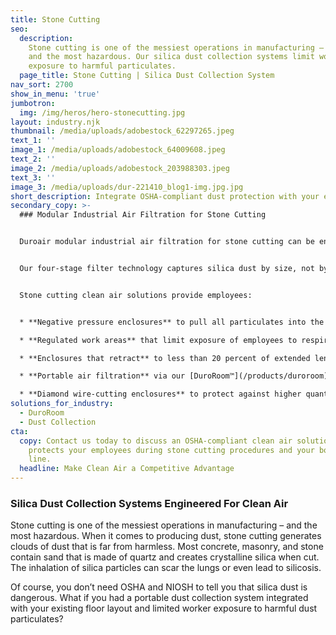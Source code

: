 ```yaml
---
title: Stone Cutting
seo:
  description:
    Stone cutting is one of the messiest operations in manufacturing –
    and the most hazardous. Our silica dust collection systems limit worker
    exposure to harmful particulates.
  page_title: Stone Cutting | Silica Dust Collection System
nav_sort: 2700
show_in_menu: 'true'
jumbotron:
  img: /img/heros/hero-stonecutting.jpg
layout: industry.njk
thumbnail: /media/uploads/adobestock_62297265.jpeg
text_1: ''
image_1: /media/uploads/adobestock_64009608.jpeg
text_2: ''
image_2: /media/uploads/adobestock_203988303.jpeg
text_3: ''
image_3: /media/uploads/dur-221410_blog1-img.jpg.jpg
short_description: Integrate OSHA-compliant dust protection with your existing layout.
secondary_copy: >-
  ### Modular Industrial Air Filtration for Stone Cutting


  Duroair modular industrial air filtration for stone cutting can be engineered with an enclosure that retracts to 20 percent of its length for easy material handling. 


  Our four-stage filter technology captures silica dust by size, not by weight. Each dust collection system captures 100 percent of dust particles to 1 micron and 95 percent of dust particles to 0.4 micron, exceeding OSHA’s 25 μg/m3 requirement. 


  Stone cutting clean air solutions provide employees:


  * **Negative pressure enclosures** to pull all particulates into the filters, enabling employees to safely see the project they are working on and greatly increasing productivity

  * **Regulated work areas** that limit exposure of employees to respirable silica 

  * **Enclosures that retract** to less than 20 percent of extended length, allowing for easy material handling and access to overhead cranes.

  * **Portable air filtration** via our [DuroRoom™](/products/duroroom) and [DuroDust™](/products/durodust) that can be moved anywhere in a shop space – with only power needed 

  * **Diamond wire-cutting enclosures** to protect against higher quantities of dust for harder varieties of stone
solutions_for_industry:
  - DuroRoom
  - Dust Collection
cta:
  copy: Contact us today to discuss an OSHA-compliant clean air solution that
    protects your employees during stone cutting procedures and your bottom
    line.
  headline: Make Clean Air a Competitive Advantage
---
```


### Silica Dust Collection Systems Engineered For Clean Air

Stone cutting is one of the messiest operations in manufacturing – and the most hazardous. When it comes to producing dust, stone cutting generates clouds of dust that is far from harmless. Most concrete, masonry, and stone contain sand that is made of quartz and creates crystalline silica when cut. The inhalation of silica particles can scar the lungs or even lead to silicosis.

Of course, you don’t need OSHA and NIOSH to tell you that silica dust is dangerous. What if you had a portable dust collection system integrated with your existing floor layout and limited worker exposure to harmful dust particulates?
